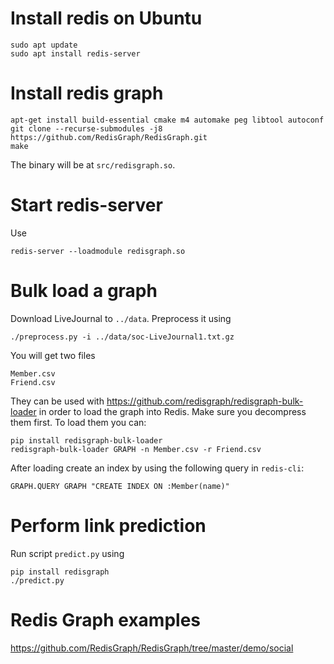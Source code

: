 
# Install redis on Ubuntu

```
sudo apt update
sudo apt install redis-server
```

# Install redis graph

```
apt-get install build-essential cmake m4 automake peg libtool autoconf
git clone --recurse-submodules -j8 https://github.com/RedisGraph/RedisGraph.git
make
```

The binary will be at `src/redisgraph.so`.

# Start redis-server 

Use 

```
redis-server --loadmodule redisgraph.so
```

# Bulk load a graph 

Download LiveJournal to `../data`. Preprocess it using 

```
./preprocess.py -i ../data/soc-LiveJournal1.txt.gz
```

You will get two files 

```
Member.csv
Friend.csv
```

They can be used with <https://github.com/redisgraph/redisgraph-bulk-loader> in order to 
load the graph into Redis. Make sure you decompress them first. To load them you can: 

```
pip install redisgraph-bulk-loader
redisgraph-bulk-loader GRAPH -n Member.csv -r Friend.csv
```

After loading create an index by using the following query in `redis-cli`:

```
GRAPH.QUERY GRAPH "CREATE INDEX ON :Member(name)"
```

# Perform link prediction 

Run script `predict.py` using 

```
pip install redisgraph
./predict.py
```

# Redis Graph examples 

<https://github.com/RedisGraph/RedisGraph/tree/master/demo/social>

